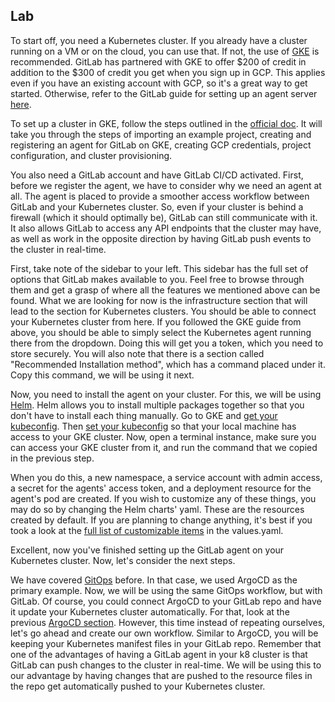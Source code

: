 ## Lab

To start off, you need a Kubernetes cluster. If you already have a cluster running on a VM or on the cloud, you can use that. If not, the use of [GKE](https://cloud.google.com/kubernetes-engine/docs/deploy-app-cluster) is recommended. GitLab has partnered with GKE to offer $200 of credit in addition to the $300 of credit you get when you sign up in GCP. This applies even if you have an existing account with GCP, so it's a great way to get started. Otherwise, refer to the GitLab guide for setting up an agent server [here](https://docs.gitlab.com/ee/administration/clusters/kas.html).

To set up a cluster in GKE, follow the steps outlined in the [official doc](https://docs.gitlab.com/ee/user/infrastructure/clusters/connect/new_gke_cluster.html). It will take you through the steps of importing an example project, creating and registering an agent for GitLab on GKE, creating GCP credentials, project configuration, and cluster provisioning.

You also need a GitLab account and have GitLab CI/CD activated. First, before we register the agent, we have to consider why we need an agent at all. The agent is placed to provide a smoother access workflow between GitLab and your Kubernetes cluster.  So, even if your cluster is behind a firewall (which it should optimally be), GitLab can still communicate with it. It also allows GitLab to access any API endpoints that the cluster may have, as well as work in the opposite direction by having GitLab push events to the cluster in real-time.

First, take note of the sidebar to your left. This sidebar has the full set of options that GitLab makes available to you. Feel free to browse through them and get a grasp of where all the features we mentioned above can be found. What we are looking for now is the infrastructure section that will lead to the section for Kubernetes clusters. You should be able to connect your Kubernetes cluster from here. If you followed the GKE guide from above, you should be able to simply select the Kubernetes agent running there from the dropdown. Doing this will get you a token, which you need to store securely. You will also note that there is a section called "Recommended Installation method", which has a command placed under it. Copy this command, we will be using it next.

Now, you need to install the agent on your cluster. For this, we will be using [Helm](../Helm101/what-is-helm.md). Helm allows you to install multiple packages together so that you don't have to install each thing manually. Go to GKE and [get your kubeconfig](https://cloud.google.com/kubernetes-engine/docs/how-to/cluster-access-for-kubectl#view_kubeconfig). Then [set your kubeconfig](https://kubernetes.io/docs/concepts/configuration/organize-cluster-access-kubeconfig/) so that your local machine has access to your GKE cluster. Now, open a terminal instance, make sure you can access your GKE cluster from it, and run the command that we copied in the previous step.

When you do this, a new namespace, a service account with admin access, a secret for the agents' access token, and a deployment resource for the agent's pod are created. If you wish to customize any of these things, you may do so by changing the Helm charts' yaml. These are the resources created by default. If you are planning to change anything, it's best if you took a look at the [full list of customizable items](https://gitlab.com/gitlab-org/charts/gitlab-agent/-/blob/main/values.yaml) in the values.yaml.

Excellent, now you've finished setting up the GitLab agent on your Kubernetes cluster. Now, let's consider the next steps.

We have covered [GitOps](../GitOps101/what-is-gitops.md) before. In that case, we used ArgoCD as the primary example. Now, we will be using the same GitOps workflow, but with GitLab. Of course, you could connect ArgoCD to your GitLab repo and have it update your Kubernetes cluster automatically. For that, look at the previous [ArgoCD section](../GitOps101/argocd.md). However, this time instead of repeating ourselves, let's go ahead and create our own workflow. Similar to ArgoCD, you will be keeping your Kubernetes manifest files in your GitLab repo. Remember that one of the advantages of having a GitLab agent in your k8 cluster is that GitLab can push changes to the cluster in real-time. We will be using this to our advantage by having changes that are pushed to the resource files in the repo get automatically pushed to your Kubernetes cluster.